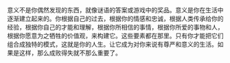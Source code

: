 意义不是你偶然发现的东西，就像谜语的答案或游戏中的奖品。意义是你在生活中逐渐建立起来的。你根据自己的过去，根据你的情感和忠诚，根据人类传承给你的经验，根据你自己的才能和理解，根据你所相信的事情，根据你所爱的事物和人，根据你愿意为之牺牲的价值观，来构建它。这些要素都在那里。只有你才能把它们组合成独特的模式，这就是你的人生。让它成为对你来说有尊严和意义的生活。如果是这样，那么成败得失就不那么重要了。